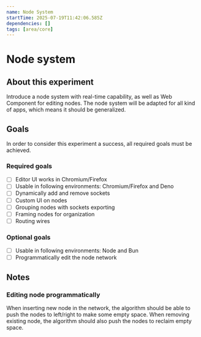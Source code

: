 ```yaml
---
name: Node System
startTime: 2025-07-19T11:42:06.585Z
dependencies: []
tags: [area/core]
---
```


# Node system
## About this experiment
Introduce a node system with real-time capability, as well as Web Component for editing nodes. The node system will be
adapted for all kind of apps, which means it should be generalized.

## Goals
In order to consider this experiment a success, all required goals must be achieved.

### Required goals
- [ ] Editor UI works in Chromium/Firefox
- [ ] Usable in following environments: Chromium/Firefox and Deno
- [ ] Dynamically add and remove sockets
- [ ] Custom UI on nodes
- [ ] Grouping nodes with sockets exporting
- [ ] Framing nodes for organization
- [ ] Routing wires

### Optional goals
- [ ] Usable in following environments: Node and Bun
- [ ] Programmatically edit the node network

## Notes
### Editing node programmatically
When inserting new node in the network, the algorithm should be able to push the nodes to left/right to make some empty
space. When removing existing node, the algorithm should also push the nodes to reclaim empty space.